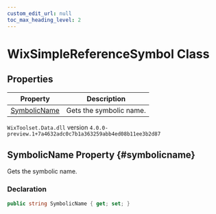 ```yaml
---
custom_edit_url: null
toc_max_heading_level: 2
---
```

# WixSimpleReferenceSymbol Class

## Properties
| Property | Description |
| ------ | ----------- |
| [SymbolicName](#symbolicname) | Gets the symbolic name. |
`WixToolset.Data.dll` version `4.0.0-preview.1+7a4632adc0c7b1a363259abb4ed08b11ee3b2d87`
## SymbolicName Property {#symbolicname}
Gets the symbolic name.
### Declaration
```cs
public string SymbolicName { get; set; } 
```
